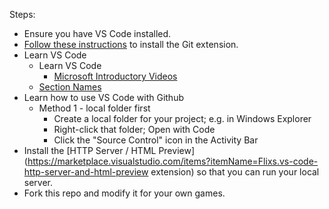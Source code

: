 Steps:
* Ensure you have VS Code installed.
* [Follow these instructions](https://code.visualstudio.com/docs/sourcecontrol/github) to install the Git extension.
* Learn VS Code
  * Learn VS Code
    * [Microsoft Introductory Videos](https://code.visualstudio.com/docs/getstarted/introvideos)
  * [Section Names](https://code.visualstudio.com/docs/getstarted/userinterface)
* Learn how to use VS Code with Github
  * Method 1 - local folder first
    * Create a local folder for your project; e.g. in Windows Explorer
    * Right-click that folder; Open with Code
    * Click the "Source Control" icon in the Activity Bar
* Install the [HTTP Server / HTML Preview](https://marketplace.visualstudio.com/items?itemName=Flixs.vs-code-http-server-and-html-preview extension) so that you can run your local server.
* Fork this repo and modify it for your own games.




